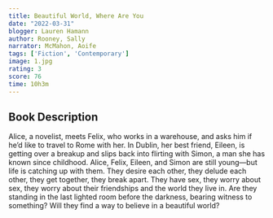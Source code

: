 ```yaml
---
title: Beautiful World, Where Are You
date: "2022-03-31"
blogger: Lauren Hamann
author: Rooney, Sally
narrator: McMahon, Aoife
tags: ['Fiction', 'Contemporary']
image: 1.jpg
rating: 3
score: 76
time: 10h3m
---
```



## Book Description

Alice, a novelist, meets Felix, who works in a warehouse, and asks him if he’d like to travel to Rome with her. In Dublin, her best friend, Eileen, is getting over a breakup and slips back into flirting with Simon, a man she has known since childhood. Alice, Felix, Eileen, and Simon are still young—but life is catching up with them. They desire each other, they delude each other, they get together, they break apart. They have sex, they worry about sex, they worry about their friendships and the world they live in. Are they standing in the last lighted room before the darkness, bearing witness to something? Will they find a way to believe in a beautiful world?